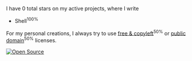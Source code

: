 I have 0 total stars on my active projects, where I write

- Shell<sup>100%</sup>

For my personal creations, I always try to use [free & copyleft](https://gnu.org/licenses)<sup>50%</sup> or [public domain](https://unlicense.org)<sup>50%</sup> licenses.

<a href="https://lukesmith.xyz/articles/why-i-use-the-gpl-and-not-cuck-licenses/"><img src="https://imgs.xkcd.com/comics/open_source.png" title="Later we'll dress up like Big Oil thugs and jump Ralph Nader." alt="Open Source"/></a>
